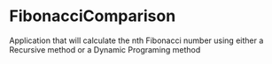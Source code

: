 # FibonacciComparison
Application that will calculate the nth Fibonacci number using either a Recursive method or a Dynamic Programing method
